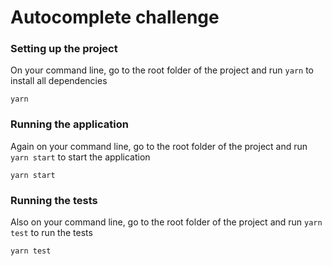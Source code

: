 # Autocomplete challenge

### Setting up the project

On your command line, go to the root folder of the project and run `yarn` to install all dependencies

`yarn`

### Running the application

Again on your command line, go to the root folder of the project and run `yarn start` to start the application

`yarn start`

### Running the tests

Also on your command line, go to the root folder of the project and run `yarn test` to run the tests

`yarn test`
